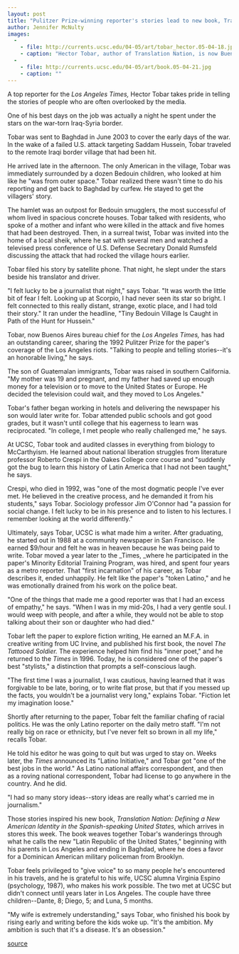 ```yaml
---
layout: post
title: "Pulitzer Prize-winning reporter's stories lead to new book, Translation Nation"
author: Jennifer McNulty
images:
  -
    - file: http://currents.ucsc.edu/04-05/art/tobar_hector.05-04-18.jpg
    - caption: "Hector Tobar, author of Translation Nation, is now Buenos Aires bureau chief for the Los Angeles Times. Photo: Jerry Bauer"
  -
    - file: http://currents.ucsc.edu/04-05/art/book.05-04-21.jpg
    - caption: ""
---
```


A top reporter for the _Los Angeles Times,_ Hector Tobar takes pride in telling the stories of people who are often overlooked by the media.

One of his best days on the job was actually a night he spent under the stars on the war-torn Iraq-Syria border.  

Tobar was sent to Baghdad in June 2003 to cover the early days of the war. In the wake of a failed U.S. attack targeting Saddam Hussein, Tobar traveled to the remote Iraqi border village that had been hit.  

He arrived late in the afternoon. The only American in the village, Tobar was immediately surrounded by a dozen Bedouin children, who looked at him like he "was from outer space." Tobar realized there wasn't time to do his reporting and get back to Baghdad by curfew. He stayed to get the villagers' story.  

The hamlet was an outpost for Bedouin smugglers, the most successful of whom lived in spacious concrete houses. Tobar talked with residents, who spoke of a mother and infant who were killed in the attack and five homes that had been destroyed. Then, in a surreal twist, Tobar was invited into the home of a local sheik, where he sat with several men and watched a televised press conference of U.S. Defense Secretary Donald Rumsfeld discussing the attack that had rocked the village hours earlier.   

Tobar filed his story by satellite phone. That night, he slept under the stars beside his translator and driver.  

"I felt lucky to be a journalist that night," says Tobar. "It was worth the little bit of fear I felt. Looking up at Scorpio, I had never seen its star so bright. I felt connected to this really distant, strange, exotic place, and I had told their story." It ran under the headline, "Tiny Bedouin Village Is Caught in Path of the Hunt for Hussein."  

Tobar, now Buenos Aires bureau chief for the _Los Angeles Times,_ has had an outstanding career, sharing the 1992 Pulitzer Prize for the paper's coverage of the Los Angeles riots. "Talking to people and telling stories--it's an honorable living," he says.  

The son of Guatemalan immigrants, Tobar was raised in southern California. "My mother was 19 and pregnant, and my father had saved up enough money for a television or to move to the United States or Europe. He decided the television could wait, and they moved to Los Angeles."  

Tobar's father began working in hotels and delivering the newspaper his son would later write for. Tobar attended public schools and got good grades, but it wasn't until college that his eagerness to learn was reciprocated. "In college, I met people who really challenged me," he says.  

At UCSC, Tobar took and audited classes in everything from biology to McCarthyism. He learned about national liberation struggles from literature professor Roberto Crespi in the Oakes College core course and "suddenly got the bug to learn this history of Latin America that I had not been taught," he says.   

Crespi, who died in 1992, was "one of the most dogmatic people I've ever met. He believed in the creative process, and he demanded it from his students," says Tobar. Sociology professor Jim O'Connor had "a passion for social change. I felt lucky to be in his presence and to listen to his lectures. I remember looking at the world differently."   

Ultimately, says Tobar, UCSC is what made him a writer. After graduating, he started out in 1988 at a community newspaper in San Francisco. He earned $9/hour and felt he was in heaven because he was being paid to write. Tobar moved a year later to the _Times, _where he participated in the paper's Minority Editorial Training Program, was hired, and spent four years as a metro reporter. That "first incarnation" of his career, as Tobar describes it, ended unhappily. He felt like the paper's "token Latino," and he was emotionally drained from his work on the police beat.  

"One of the things that made me a good reporter was that I had an excess of empathy," he says. "When I was in my mid-20s, I had a very gentle soul. I would weep with people, and after a while, they would not be able to stop talking about their son or daughter who had died."  

Tobar left the paper to explore fiction writing, He earned an M.F.A. in creative writing from UC Irvine, and published his first book, the novel _The Tattooed Soldier._ The experience helped him find his "inner poet," and he returned to the _Times_ in 1996. Today, he is considered one of the paper's best "stylists," a distinction that prompts a self-conscious laugh.  

"The first time I was a journalist, I was cautious, having learned that it was forgivable to be late, boring, or to write flat prose, but that if you messed up the facts, you wouldn't be a journalist very long," explains Tobar. "Fiction let my imagination loose."  

Shortly after returning to the paper, Tobar felt the familiar chafing of racial politics. He was the only Latino reporter on the daily metro staff. "I'm not really big on race or ethnicity, but I've never felt so brown in all my life," recalls Tobar.   

He told his editor he was going to quit but was urged to stay on. Weeks later, the _Times_ announced its "Latino Initiative," and Tobar got "one of the best jobs in the world." As Latino national affairs correspondent, and then as a roving national correspondent, Tobar had license to go anywhere in the country. And he did.   

"I had so many story ideas--story ideas are really what's carried me in journalism."   

Those stories inspired his new book, _Translation Nation: Defining a New American Identity in the Spanish-speaking United States,_ which arrives in stores this week. The book weaves together Tobar's wanderings through what he calls the new "Latin Republic of the United States," beginning with his parents in Los Angeles and ending in Baghdad, where he does a favor for a Dominican American military policeman from Brooklyn.  

Tobar feels privileged to "give voice" to so many people he's encountered in his travels, and he is grateful to his wife, UCSC alumna Virginia Espino (psychology, 1987), who makes his work possible. The two met at UCSC but didn't connect until years later in Los Angeles. The couple have three children--Dante, 8; Diego, 5; and Luna, 5 months.  

"My wife is extremely understanding," says Tobar, who finished his book by rising early and writing before the kids woke up. "It's the ambition. My ambition is such that it's a disease. It's an obsession."   

[source](http://www1.ucsc.edu/currents/04-05/04-25/tobar.asp "Permalink to tobar")

